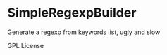 SimpleRegexpBuilder
===================

Generate a regexp from keywords list, ugly and slow

GPL License
